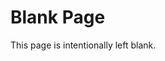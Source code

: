 # Blank Page

This page is intentionally left blank.

<a rel="me" href="https://mastodon.social/@jph"></a>
<link rel="me" href="https://mstdn.social/@jph" />
